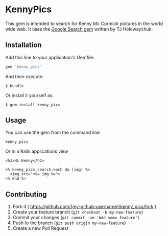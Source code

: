 # KennyPics

This gem is intended to search for Kenny Mc Cormick pictures
in the world wide web. It uses the [Google Search gem](https://github.com/tj/google-search) written by TJ Holowaychuk.

## Installation

Add this line to your application's Gemfile:

```ruby
gem 'kenny_pics'
```

And then execute:

    $ bundle

Or install it yourself as:

    $ gem install kenny_pics

## Usage

You can use the gem from the command line

    kenny_pics

Or in a Rails applications view

    <h1>Hi Kenny</h1>

    <% kenny_pics_search.each do |img| %>
      <img src="<%= img %>">
    <% end %>

## Contributing

1. Fork it ( https://github.com/[my-github-username]/kenny_pics/fork )
2. Create your feature branch (`git checkout -b my-new-feature`)
3. Commit your changes (`git commit -am 'Add some feature'`)
4. Push to the branch (`git push origin my-new-feature`)
5. Create a new Pull Request
